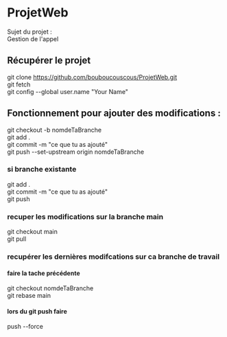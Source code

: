 # ProjetWeb
Sujet du projet :  
Gestion de l'appel  
## Récupérer le projet
git clone https://github.com/bouboucouscous/ProjetWeb.git  
git fetch  
git config --global user.name "Your Name"  
  
## Fonctionnement pour ajouter des modifications :  
git checkout -b nomdeTaBranche  
git add .  
git commit -m "ce que tu as ajouté"  
git push --set-upstream origin nomdeTaBranche  

### si branche existante
git add .  
git commit -m "ce que tu as ajouté"  
git push  

### recuper les modifications sur la branche main
git checkout main  
git pull  

### recupérer les dernières modifcations sur ca branche de travail
#### faire la tache précédente
git checkout nomdeTaBranche  
git rebase main  
#### lors du git push faire
push --force  
